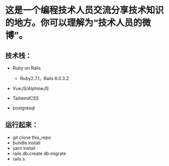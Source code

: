 # 这是一个编程技术人员交流分享技术知识的地方。你可以理解为“技术人员的微博”。


## 技术栈：
* Ruby on Rails
  * Ruby2.7.1，Rails 6.0.3.2

* VueJS/AlphineJS

* TailwindCSS

* postgresql

## 运行起来：
  * git clone this_repo
  * bundle install
  * yarn install
  * rails db:create db:migrate
  * rails s
